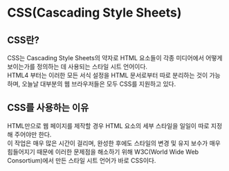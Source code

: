 # CSS(Cascading Style Sheets)

## CSS란?
CSS는 Cascading Style Sheets의 약자로 HTML 요소들이 각종 미디어에서 어떻게 보이는가를 정의하는 데 사용되는 스타일 시트 언어이다.   
HTML4 부터는 이러한 모든 서식 설정을 HTML 문서로부터 따로 분리하는 것이 가능하며, 
오늘날 대부분의 웹 브라우저들은 모두 CSS를 지원하고 있다.

## CSS를 사용하는 이유
HTML만으로 웹 페이지를 제작할 경우 HTML 요소의 세부 스타일을 일일이 따로 지정해 주어야만 한다.   
이 작업은 매우 많은 시간이 걸리며, 완성한 후에도 스타일의 변경 및 유지 보수가 매우 힘들어지기 때문에 이러한 문제점을 해소하기 위해 W3C(World Wide Web Consortium)에서 만든 스타일 시트 언어가 바로 CSS이다.
